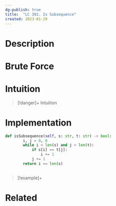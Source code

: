 ```yaml
---
dg-publish: true
title:  "LC 392. Is Subsequence"
created: 2023-01-29
---
```



# Description

# Brute Force
# Intuition

>[!danger]+ Intuition

# Implementation
```python
def isSubsequence(self, s: str, t: str) -> bool:
        i, j = 0, 0
        while i < len(s) and j < len(t):
            if s[i] == t[j]:
                i += 1
            j += 1
        return i == len(s)
            
```

>[!example]+ 


# Related
